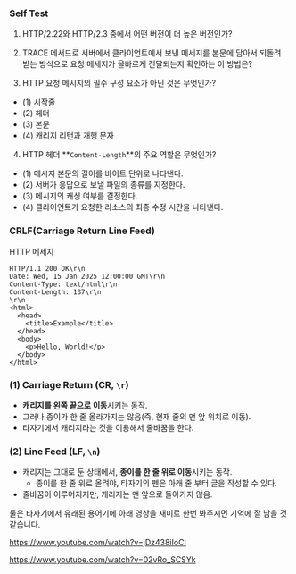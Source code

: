 ### Self Test

1. HTTP/2.22와 HTTP/2.3 중에서 어떤 버전이 더 높은 버전인가?

2. TRACE 메서드로 서버에서 클라이언트에서 보낸 메세지를 본문에 담아서 되돌려 받는 방식으로 요청 메세지가 올바르게 전달되는지 확인하는 이 방법은?

3. HTTP 요청 메시지의 필수 구성 요소가 아닌 것은 무엇인가?

- (1) 시작줄
- (2) 헤더
- (3) 본문
- (4) 캐리지 리턴과 개행 문자

4. HTTP 헤더 **`Content-Length`**의 주요 역할은 무엇인가?

- (1) 메시지 본문의 길이를 바이트 단위로 나타낸다.
- (2) 서버가 응답으로 보낼 파일의 종류를 지정한다.
- (3) 메시지의 캐싱 여부를 결정한다.
- (4) 클라이언트가 요청한 리소스의 최종 수정 시간을 나타낸다.

### CRLF(Carriage Return Line Feed)

HTTP 메세지

```
HTTP/1.1 200 OK\r\n
Date: Wed, 15 Jan 2025 12:00:00 GMT\r\n
Content-Type: text/html\r\n
Content-Length: 137\r\n
\r\n
<html>
  <head>
    <title>Example</title>
  </head>
  <body>
    <p>Hello, World!</p>
  </body>
</html>
```

### (1) **Carriage Return (CR, `\r`)**

- **캐리지를 왼쪽 끝으로 이동**시키는 동작.
- 그러나 종이가 한 줄 올라가지는 않음(즉, 현재 줄의 맨 앞 위치로 이동).
- 타자기에서 캐리지라는 것을 이용해서 줄바꿈을 한다.

### (2) **Line Feed (LF, `\n`)**

- 캐리지는 그대로 둔 상태에서, **종이를 한 줄 위로 이동**시키는 동작.
  - 종이를 한 줄 위로 올려야, 타자기의 펜은 아래 줄 부터 글을 작성할 수 있다.
- 줄바꿈이 이루어지지만, 캐리지는 맨 앞으로 돌아가지 않음.

둘은 타자기에서 유래된 용어기에 아래 영상을 재미로 한번 봐주시면 기억에 잘 남을 것 같습니다.

https://www.youtube.com/watch?v=jDz438iIoCI

https://www.youtube.com/watch?v=02vRo_SCSYk
